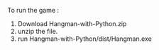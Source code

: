To run the game :
1. Download Hangman-with-Python.zip
2. unzip the file.
3. run Hangman-with-Python/dist/Hangman.exe
